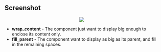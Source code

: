 ## Screenshot

<p align = "center">
  <image src = "https://github.com/NhutNguyen236/Android_Application_Development/blob/master/Fill-parent-Wrap-content/content.png">
</p>

* **wrap_content** - The component just want to display big enough to enclose its content only.
* **fill_parent** - The component want to display as big as its parent, and fill in the remaining spaces.
